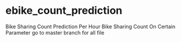 # ebike_count_prediction
Bike Sharing Count Prediction Per Hour Bike Sharing Count On Certain Parameter
go to master branch for all file 

